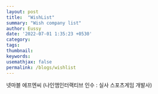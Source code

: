 ```yaml
---
layout: post
title:  "WishList"
summary: "Wish company list"
author: Eussy
date: '2022-07-01 1:35:23 +0530'
category: 
tags: 
thumbnail: 
keywords: 
usemathjax: false
permalink: /blogs/wishlist
---
```


넷마블 에프엔씨 (나인앰인터랙티브 인수 : 실사 스포츠게임 개발사)